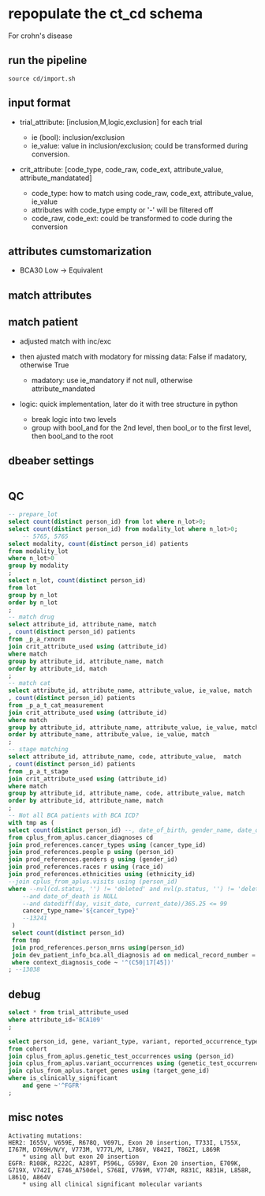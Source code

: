 # repopulate the ct_cd schema
For crohn's disease

## run the pipeline
```
source cd/import.sh
```
## input format
* trial_attribute: [inclusion,M,logic,exclusion] for each trial
    * ie (bool): inclusion/exclusion
    * ie_value: value in inclusion/exclusion; could be transformed during conversion.

* crit_attribute: [code_type, code_raw, code_ext, attribute_value, attribute_mandatated]
    * code_type: how to match using code_raw, code_ext, attribute_value, ie_value
    * attributes with code_type empty or '-' will be filtered off
    * code_raw, code_ext: could be transformed to code during the conversion

## attributes cumstomarization
* BCA30    Low -> Equivalent
## match attributes
## match patient
* adjusted match with inc/exc

* then ajusted match with modatory for missing data: False if madatory, otherwise True
    * madatory: use ie_mandatory if not null, otherwise attribute_mandated

* logic: quick implementation, later do it with tree structure in python
    * break logic into two levels
    * group with bool_and for the 2nd level, then bool_or to the first level, then bool_and to the root
## dbeaber settings
```
```

## QC
```sql
-- prepare_lot
select count(distinct person_id) from lot where n_lot>0;
select count(distinct person_id) from modality_lot where n_lot>0;
    -- 5765, 5765
select modality, count(distinct person_id) patients
from modality_lot
where n_lot>0
group by modality
;
select n_lot, count(distinct person_id)
from lot
group by n_lot
order by n_lot
;
-- match drug
select attribute_id, attribute_name, match
, count(distinct person_id) patients
from _p_a_rxnorm
join crit_attribute_used using (attribute_id)
where match
group by attribute_id, attribute_name, match
order by attribute_id, match
;
-- match cat
select attribute_id, attribute_name, attribute_value, ie_value, match
, count(distinct person_id) patients
from _p_a_t_cat_measurement
join crit_attribute_used using (attribute_id)
where match
group by attribute_id, attribute_name, attribute_value, ie_value, match
order by attribute_name, attribute_value, ie_value, match
;
-- stage matching
select attribute_id, attribute_name, code, attribute_value,  match
, count(distinct person_id) patients
from _p_a_t_stage
join crit_attribute_used using (attribute_id)
where match
group by attribute_id, attribute_name, code, attribute_value, match
order by attribute_id, attribute_name, match
;
-- Not all BCA patients with BCA ICD?
with tmp as (
select count(distinct person_id) --, date_of_birth, gender_name, date_of_death, race_name, ethnicity_name
from cplus_from_aplus.cancer_diagnoses cd
join prod_references.cancer_types using (cancer_type_id)
join prod_references.people p using (person_id)
join prod_references.genders g using (gender_id)
join prod_references.races r using (race_id)
join prod_references.ethnicities using (ethnicity_id)
--join cplus_from_aplus.visits using (person_id)
where --nvl(cd.status, '') != 'deleted' and nvl(p.status, '') != 'deleted'
    --and date_of_death is NULL
    --and datediff(day, visit_date, current_date)/365.25 <= 99
    cancer_type_name='${cancer_type}'
    --13241
 )
 select count(distinct person_id)
 from tmp
 join prod_references.person_mrns using(person_id)
 join dev_patient_info_bca.all_diagnosis ad on medical_record_number = mrn
 where context_diagnosis_code ~ '^(C50|17[45])'
; --13038
```
## debug
```sql
select * from trial_attribute_used
where attribute_id='BCA109'
;

select person_id, gene, variant_type, variant, reported_occurrence_type
from cohort
join cplus_from_aplus.genetic_test_occurrences using (person_id)
join cplus_from_aplus.variant_occurrences using (genetic_test_occurrence_id)
join cplus_from_aplus.target_genes using (target_gene_id)
where is_clinically_significant
    and gene ~'^FGFR'
;
```

## misc notes
```
Activating mutations:
HER2: I655V, V659E, R678Q, V697L, Exon 20 insertion, T733I, L755X, I767M, D769H/N/Y, V773M, V777L/M, L786V, V842I, T862I, L869R
    * using all but exon 20 insertion
EGFR: R108K, R222C, A289T, P596L, G598V, Exon 20 insertion, E709K, G719X, V742I, E746_A750del, S768I, V769M, V774M, R831C, R831H, L858R, L861Q, A864V
    * using all clinical significant molecular variants
```
